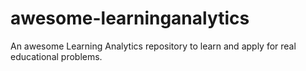 # awesome-learninganalytics
An awesome Learning Analytics repository to learn and apply for real educational problems.

